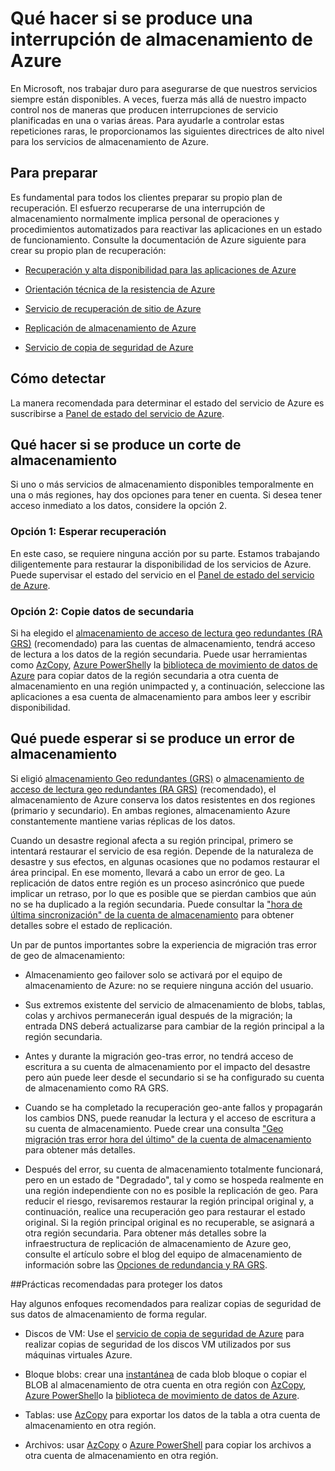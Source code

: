 <properties
    pageTitle="Qué hacer en caso de una interrupción de almacenamiento de Azure | Microsoft Azure"
    description="Qué hacer en caso de una interrupción de almacenamiento de Azure"
    services="storage"
    documentationCenter=".net"
    authors="robinsh"
    manager="carmonm"
    editor="tysonn"/>

<tags
    ms.service="storage"
    ms.workload="storage"
    ms.tgt_pltfrm="na"
    ms.devlang="dotnet"
    ms.topic="article"
    ms.date="08/03/2016"
    ms.author="robinsh"/>


# <a name="what-to-do-if-an-azure-storage-outage-occurs"></a>Qué hacer si se produce una interrupción de almacenamiento de Azure

En Microsoft, nos trabajar duro para asegurarse de que nuestros servicios siempre están disponibles. A veces, fuerza más allá de nuestro impacto control nos de maneras que producen interrupciones de servicio planificadas en una o varias áreas. Para ayudarle a controlar estas repeticiones raras, le proporcionamos las siguientes directrices de alto nivel para los servicios de almacenamiento de Azure.

## <a name="how-to-prepare"></a>Para preparar 

Es fundamental para todos los clientes preparar su propio plan de recuperación. El esfuerzo recuperarse de una interrupción de almacenamiento normalmente implica personal de operaciones y procedimientos automatizados para reactivar las aplicaciones en un estado de funcionamiento. Consulte la documentación de Azure siguiente para crear su propio plan de recuperación:

-   [Recuperación y alta disponibilidad para las aplicaciones de Azure](../resiliency/resiliency-disaster-recovery-high-availability-azure-applications.md)

-   [Orientación técnica de la resistencia de Azure](../resiliency/resiliency-technical-guidance.md)

-   [Servicio de recuperación de sitio de Azure](https://azure.microsoft.com/services/site-recovery/)

-   [Replicación de almacenamiento de Azure](storage-redundancy.md)

-   [Servicio de copia de seguridad de Azure](https://azure.microsoft.com/services/backup/)

## <a name="how-to-detect"></a>Cómo detectar 

La manera recomendada para determinar el estado del servicio de Azure es suscribirse a [Panel de estado del servicio de Azure](https://azure.microsoft.com/status/).

## <a name="what-to-do-if-a-storage-outage-occurs"></a>Qué hacer si se produce un corte de almacenamiento

Si uno o más servicios de almacenamiento disponibles temporalmente en una o más regiones, hay dos opciones para tener en cuenta. Si desea tener acceso inmediato a los datos, considere la opción 2.

### <a name="option-1-wait-for-recovery"></a>Opción 1: Esperar recuperación

En este caso, se requiere ninguna acción por su parte. Estamos trabajando diligentemente para restaurar la disponibilidad de los servicios de Azure. Puede supervisar el estado del servicio en el [Panel de estado del servicio de Azure](https://azure.microsoft.com/status/).

### <a name="option-2-copy-data-from-secondary"></a>Opción 2: Copie datos de secundaria

Si ha elegido el [almacenamiento de acceso de lectura geo redundantes (RA GRS)](storage-redundancy.md#read-access-geo-redundant-storage) (recomendado) para las cuentas de almacenamiento, tendrá acceso de lectura a los datos de la región secundaria. Puede usar herramientas como [AzCopy](storage-use-azcopy.md), [Azure PowerShell](storage-powershell-guide-full.md)y la [biblioteca de movimiento de datos de Azure](https://azure.microsoft.com/blog/introducing-azure-storage-data-movement-library-preview-2/) para copiar datos de la región secundaria a otra cuenta de almacenamiento en una región unimpacted y, a continuación, seleccione las aplicaciones a esa cuenta de almacenamiento para ambos leer y escribir disponibilidad.

## <a name="what-to-expect-if-a-storage-failover-occurs"></a>Qué puede esperar si se produce un error de almacenamiento

Si eligió [almacenamiento Geo redundantes (GRS)](storage-redundancy.md#geo-redundant-storage) o [almacenamiento de acceso de lectura geo redundantes (RA GRS)](storage-redundancy.md#read-access-geo-redundant-storage) (recomendado), el almacenamiento de Azure conserva los datos resistentes en dos regiones (primario y secundario). En ambas regiones, almacenamiento Azure constantemente mantiene varias réplicas de los datos.

Cuando un desastre regional afecta a su región principal, primero se intentará restaurar el servicio de esa región. Depende de la naturaleza de desastre y sus efectos, en algunas ocasiones que no podamos restaurar el área principal. En ese momento, llevará a cabo un error de geo. La replicación de datos entre región es un proceso asincrónico que puede implicar un retraso, por lo que es posible que se pierdan cambios que aún no se ha duplicado a la región secundaria. Puede consultar la ["hora de última sincronización" de la cuenta de almacenamiento](https://blogs.msdn.microsoft.com/windowsazurestorage/2013/12/11/windows-azure-storage-redundancy-options-and-read-access-geo-redundant-storage/) para obtener detalles sobre el estado de replicación.

Un par de puntos importantes sobre la experiencia de migración tras error de geo de almacenamiento:

-   Almacenamiento geo failover solo se activará por el equipo de almacenamiento de Azure: no se requiere ninguna acción del usuario.

-   Sus extremos existente del servicio de almacenamiento de blobs, tablas, colas y archivos permanecerán igual después de la migración; la entrada DNS deberá actualizarse para cambiar de la región principal a la región secundaria.

-   Antes y durante la migración geo-tras error, no tendrá acceso de escritura a su cuenta de almacenamiento por el impacto del desastre pero aún puede leer desde el secundario si se ha configurado su cuenta de almacenamiento como RA GRS.

-   Cuando se ha completado la recuperación geo-ante fallos y propagarán los cambios DNS, puede reanudar la lectura y el acceso de escritura a su cuenta de almacenamiento. Puede crear una consulta ["Geo migración tras error hora del último" de la cuenta de almacenamiento](https://msdn.microsoft.com/library/azure/ee460802.aspx) para obtener más detalles.

-   Después del error, su cuenta de almacenamiento totalmente funcionará, pero en un estado de "Degradado", tal y como se hospeda realmente en una región independiente con no es posible la replicación de geo. Para reducir el riesgo, revisaremos restaurar la región principal original y, a continuación, realice una recuperación geo para restaurar el estado original. Si la región principal original es no recuperable, se asignará a otra región secundaria.
Para obtener más detalles sobre la infraestructura de replicación de almacenamiento de Azure geo, consulte el artículo sobre el blog del equipo de almacenamiento de información sobre las [Opciones de redundancia y RA GRS](https://blogs.msdn.microsoft.com/windowsazurestorage/2013/12/11/windows-azure-storage-redundancy-options-and-read-access-geo-redundant-storage/).

##<a name="best-practices-for-protecting-your-data"></a>Prácticas recomendadas para proteger los datos

Hay algunos enfoques recomendados para realizar copias de seguridad de sus datos de almacenamiento de forma regular.

-   Discos de VM: Use el [servicio de copia de seguridad de Azure](https://azure.microsoft.com/services/backup/) para realizar copias de seguridad de los discos VM utilizados por sus máquinas virtuales Azure.

-   Bloque blobs: crear una [instantánea](https://msdn.microsoft.com/library/azure/hh488361.aspx) de cada blob bloque o copiar el BLOB al almacenamiento de otra cuenta en otra región con [AzCopy](storage-use-azcopy.md), [Azure PowerShell](storage-powershell-guide-full.md)o la [biblioteca de movimiento de datos de Azure](https://azure.microsoft.com/blog/introducing-azure-storage-data-movement-library-preview-2/).

-   Tablas: use [AzCopy](storage-use-azcopy.md) para exportar los datos de la tabla a otra cuenta de almacenamiento en otra región.

-   Archivos: usar [AzCopy](storage-use-azcopy.md) o [Azure PowerShell](storage-powershell-guide-full.md) para copiar los archivos a otra cuenta de almacenamiento en otra región.
